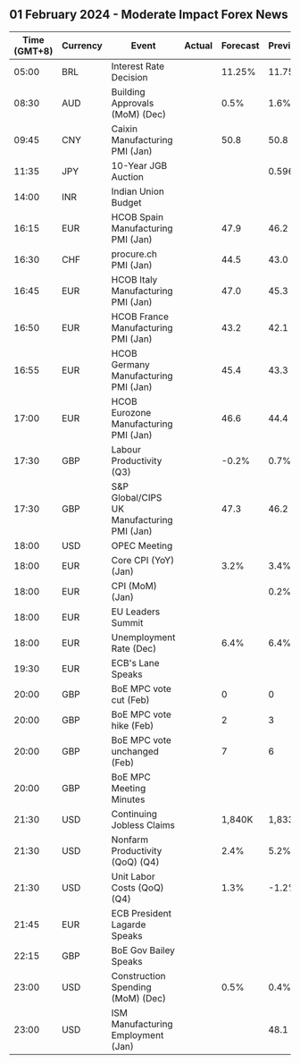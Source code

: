 ## 01 February 2024 - Moderate Impact Forex News

| Time (GMT+8) | Currency | Event | Actual | Forecast | Previous |
|------|----------|-------|--------|----------|----------|
| 05:00 | BRL | Interest Rate Decision |  | 11.25% | 11.75% |
| 08:30 | AUD | Building Approvals (MoM) (Dec) |  | 0.5% | 1.6% |
| 09:45 | CNY | Caixin Manufacturing PMI (Jan) |  | 50.8 | 50.8 |
| 11:35 | JPY | 10-Year JGB Auction |  |  | 0.596% |
| 14:00 | INR | Indian Union Budget |  |  |  |
| 16:15 | EUR | HCOB Spain Manufacturing PMI (Jan) |  | 47.9 | 46.2 |
| 16:30 | CHF | procure.ch PMI (Jan) |  | 44.5 | 43.0 |
| 16:45 | EUR | HCOB Italy Manufacturing PMI (Jan) |  | 47.0 | 45.3 |
| 16:50 | EUR | HCOB France Manufacturing PMI (Jan) |  | 43.2 | 42.1 |
| 16:55 | EUR | HCOB Germany Manufacturing PMI (Jan) |  | 45.4 | 43.3 |
| 17:00 | EUR | HCOB Eurozone Manufacturing PMI (Jan) |  | 46.6 | 44.4 |
| 17:30 | GBP | Labour Productivity (Q3) |  | -0.2% | 0.7% |
| 17:30 | GBP | S&P Global/CIPS UK Manufacturing PMI (Jan) |  | 47.3 | 46.2 |
| 18:00 | USD | OPEC Meeting |  |  |  |
| 18:00 | EUR | Core CPI (YoY) (Jan) |  | 3.2% | 3.4% |
| 18:00 | EUR | CPI (MoM) (Jan) |  |  | 0.2% |
| 18:00 | EUR | EU Leaders Summit |  |  |  |
| 18:00 | EUR | Unemployment Rate (Dec) |  | 6.4% | 6.4% |
| 19:30 | EUR | ECB's Lane Speaks |  |  |  |
| 20:00 | GBP | BoE MPC vote cut (Feb) |  | 0 | 0 |
| 20:00 | GBP | BoE MPC vote hike (Feb) |  | 2 | 3 |
| 20:00 | GBP | BoE MPC vote unchanged (Feb) |  | 7 | 6 |
| 20:00 | GBP | BoE MPC Meeting Minutes |  |  |  |
| 21:30 | USD | Continuing Jobless Claims |  | 1,840K | 1,833K |
| 21:30 | USD | Nonfarm Productivity (QoQ) (Q4) |  | 2.4% | 5.2% |
| 21:30 | USD | Unit Labor Costs (QoQ) (Q4) |  | 1.3% | -1.2% |
| 21:45 | EUR | ECB President Lagarde Speaks |  |  |  |
| 22:15 | GBP | BoE Gov Bailey Speaks |  |  |  |
| 23:00 | USD | Construction Spending (MoM) (Dec) |  | 0.5% | 0.4% |
| 23:00 | USD | ISM Manufacturing Employment (Jan) |  |  | 48.1 |
